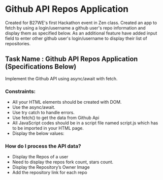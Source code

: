# Github API Repos Application 

Created for B27WE's first Hackathon event in Zen class. Created an app to fetch by using a login/username a github user's repo information and display them as specified below. As an additional feature have added input field to enter other github user's login/username to display their list of repositories.

## Task Name : Github API Repos Application (Specifications Below)

Implement the Github API using async/await with fetch.

### Constraints:

- All your HTML elements should be created with DOM.
- Use the async/await.
- Use try catch to handle errors.
- Use fetch() to get the data from Github Api
- All JavaScript codes should be in a script file named script.js which has to be imported in your HTML page.
- Display the below values:

### How do I process the API data?

- Display the Repos of a user
- Need to display the repos fork count, stars count.
- Display the Repository’s Owner Image
- Add the repository link for each repo
